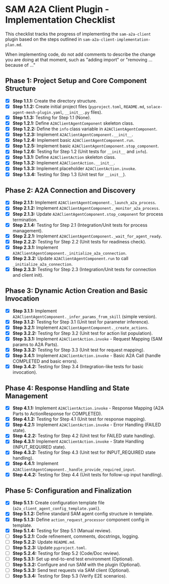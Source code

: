 # SAM A2A Client Plugin - Implementation Checklist

This checklist tracks the progress of implementing the `sam-a2a-client` plugin based on the steps outlined in `sam-a2a-client-implementation-plan.md`.

When implementing code, do not add comments to describe the change you are doing at that moment, such as "adding import" or "removing ... because of ..."


## Phase 1: Project Setup and Core Component Structure

- [x] **Step 1.1.1:** Create the directory structure.
- [x] **Step 1.1.2:** Create initial project files (`pyproject.toml`, `README.md`, `solace-agent-mesh-plugin.yaml`, `__init__.py` files).
- [x] **Step 1.1.3:** Testing for Step 1.1 (None).
- [x] **Step 1.2.1:** Define `A2AClientAgentComponent` skeleton class.
- [x] **Step 1.2.2:** Define the `info` class variable in `A2AClientAgentComponent`.
- [x] **Step 1.2.3:** Implement `A2AClientAgentComponent.__init__`.
- [x] **Step 1.2.4:** Implement basic `A2AClientAgentComponent.run`.
- [x] **Step 1.2.5:** Implement basic `A2AClientAgentComponent.stop_component`.
- [x] **Step 1.2.6:** Testing for Step 1.2 (Unit tests for `__init__` and `info`).
- [x] **Step 1.3.1:** Define `A2AClientAction` skeleton class.
- [x] **Step 1.3.2:** Implement `A2AClientAction.__init__`.
- [x] **Step 1.3.3:** Implement placeholder `A2AClientAction.invoke`.
- [x] **Step 1.3.4:** Testing for Step 1.3 (Unit test for `__init__`).

## Phase 2: A2A Connection and Discovery

- [x] **Step 2.1.1:** Implement `A2AClientAgentComponent._launch_a2a_process`.
- [x] **Step 2.1.2:** Implement `A2AClientAgentComponent._monitor_a2a_process`.
- [x] **Step 2.1.3:** Update `A2AClientAgentComponent.stop_component` for process termination.
- [x] **Step 2.1.4:** Testing for Step 2.1 (Integration/Unit tests for process management).
- [x] **Step 2.2.1:** Implement `A2AClientAgentComponent._wait_for_agent_ready`.
- [x] **Step 2.2.2:** Testing for Step 2.2 (Unit tests for readiness check).
- [x] **Step 2.3.1:** Implement `A2AClientAgentComponent._initialize_a2a_connection`.
- [x] **Step 2.3.2:** Update `A2AClientAgentComponent.run` to call `_initialize_a2a_connection`.
- [x] **Step 2.3.3:** Testing for Step 2.3 (Integration/Unit tests for connection and client init).

## Phase 3: Dynamic Action Creation and Basic Invocation

- [x] **Step 3.1.1:** Implement `A2AClientAgentComponent._infer_params_from_skill` (simple version).
- [x] **Step 3.1.2:** Testing for Step 3.1 (Unit test for parameter inference).
- [x] **Step 3.2.1:** Implement `A2AClientAgentComponent._create_actions`.
- [x] **Step 3.2.2:** Testing for Step 3.2 (Unit test for action list population).
- [x] **Step 3.3.1:** Implement `A2AClientAction.invoke` - Request Mapping (SAM params to A2A Parts).
- [x] **Step 3.3.2:** Testing for Step 3.3 (Unit test for request mapping).
- [x] **Step 3.4.1:** Implement `A2AClientAction.invoke` - Basic A2A Call (handle COMPLETED and basic errors).
- [x] **Step 3.4.2:** Testing for Step 3.4 (Integration-like tests for basic invocation).

## Phase 4: Response Handling and State Management

- [x] **Step 4.1.1:** Implement `A2AClientAction.invoke` - Response Mapping (A2A Parts to ActionResponse for COMPLETED).
- [x] **Step 4.1.2:** Testing for Step 4.1 (Unit test for response mapping).
- [x] **Step 4.2.1:** Implement `A2AClientAction.invoke` - Error Handling (FAILED state).
- [x] **Step 4.2.2:** Testing for Step 4.2 (Unit test for FAILED state handling).
- [x] **Step 4.3.1:** Implement `A2AClientAction.invoke` - State Handling (INPUT_REQUIRED state).
- [x] **Step 4.3.2:** Testing for Step 4.3 (Unit test for INPUT_REQUIRED state handling).
- [x] **Step 4.4.1:** Implement `A2AClientAgentComponent._handle_provide_required_input`.
- [x] **Step 4.4.2:** Testing for Step 4.4 (Unit tests for follow-up input handling).

## Phase 5: Configuration and Finalization

- [x] **Step 5.1.1:** Create configuration template file (`a2a_client_agent_config_template.yaml`).
- [x] **Step 5.1.2:** Define standard SAM agent config structure in template.
- [x] **Step 5.1.3:** Define `action_request_processor` component config in template.
- [x] **Step 5.1.4:** Testing for Step 5.1 (Manual review).
- [ ] **Step 5.2.1:** Code refinement, comments, docstrings, logging.
- [ ] **Step 5.2.2:** Update `README.md`.
- [ ] **Step 5.2.3:** Update `pyproject.toml`.
- [ ] **Step 5.2.4:** Testing for Step 5.2 (Code/Doc review).
- [ ] **Step 5.3.1:** Set up end-to-end test environment (Optional).
- [ ] **Step 5.3.2:** Configure and run SAM with the plugin (Optional).
- [ ] **Step 5.3.3:** Send test requests via SAM client (Optional).
- [ ] **Step 5.3.4:** Testing for Step 5.3 (Verify E2E scenarios).
